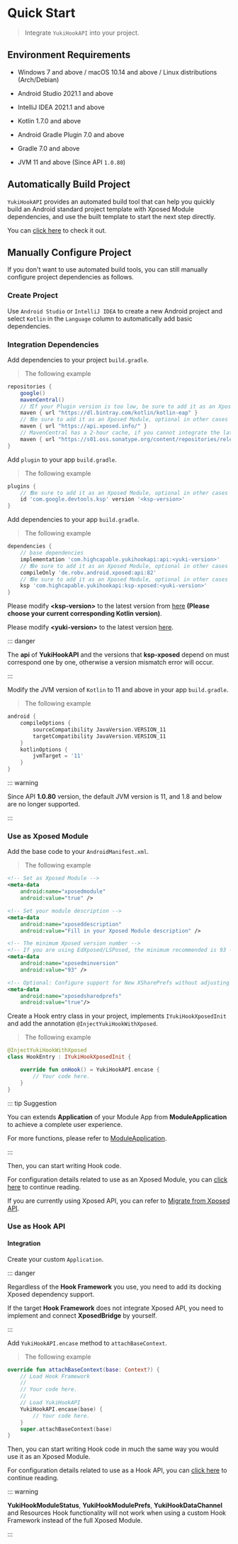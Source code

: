 # Quick Start

> Integrate `YukiHookAPI` into your project.

## Environment Requirements

- Windows 7 and above / macOS 10.14 and above / Linux distributions (Arch/Debian)

- Android Studio 2021.1 and above

- IntelliJ IDEA 2021.1 and above

- Kotlin 1.7.0 and above

- Android Gradle Plugin 7.0 and above

- Gradle 7.0 and above

- JVM 11 and above (Since API `1.0.80`)

## Automatically Build Project

`YukiHookAPI` provides an automated build tool that can help you quickly build an Android standard project template with Xposed Module dependencies, and use the built template to start the next step directly.

You can [click here](../tools/yukihookapi-projectbuilder) to check it out.

## Manually Configure Project

If you don't want to use automated build tools, you can still manually configure project dependencies as follows.

### Create Project

Use `Android Studio` or `IntelliJ IDEA` to create a new Android project and select `Kotlin` in the `Language` column to automatically add basic dependencies.

### Integration Dependencies

Add dependencies to your project `build.gradle`.

> The following example

```groovy
repositories {
    google()
    mavenCentral()
    // ❗If your Plugin version is too low, be sure to add it as an Xposed Module, other cases are optional
    maven { url "https://dl.bintray.com/kotlin/kotlin-eap" }
    // ❗Be sure to add it as an Xposed Module, optional in other cases
    maven { url "https://api.xposed.info/" }
    // MavenCentral has a 2-hour cache, if you cannot integrate the latest version, please add this address
    maven { url "https://s01.oss.sonatype.org/content/repositories/releases" }
}
```

Add `plugin` to your app `build.gradle`.

> The following example

```groovy
plugins {
    // ❗Be sure to add it as an Xposed Module, optional in other cases
    id 'com.google.devtools.ksp' version '<ksp-version>'
}
```

Add dependencies to your app `build.gradle`.

> The following example

```groovy
dependencies {
    // base dependencies
    implementation 'com.highcapable.yukihookapi:api:<yuki-version>'
    // ❗Be sure to add it as an Xposed Module, optional in other cases
    compileOnly 'de.robv.android.xposed:api:82'
    // ❗Be sure to add it as an Xposed Module, optional in other cases
    ksp 'com.highcapable.yukihookapi:ksp-xposed:<yuki-version>'
}
```

Please modify **&lt;ksp-version&gt;** to the latest version from [here](https://github.com/google/ksp/releases) **(Please choose your current corresponding Kotlin version)**.

Please modify **&lt;yuki-version&gt;** to the latest version [here](../about/changelog).

::: danger

The **api** of **YukiHookAPI** and the versions that **ksp-xposed** depend on must correspond one by one, otherwise a version mismatch error will occur.

:::

Modify the JVM version of `Kotlin` to 11 and above in your app `build.gradle`.

> The following example

```groovy
android {
    compileOptions {
        sourceCompatibility JavaVersion.VERSION_11
        targetCompatibility JavaVersion.VERSION_11
    }
    kotlinOptions {
        jvmTarget = '11'
    }
}
```

::: warning

Since API **1.0.80** version, the default JVM version is 11, and 1.8 and below are no longer supported.

:::

### Use as Xposed Module

Add the base code to your `AndroidManifest.xml`.

> The following example

```xml
<!-- Set as Xposed Module -->
<meta-data
    android:name="xposedmodule"
    android:value="true" />

<!-- Set your module description -->
<meta-data
    android:name="xposeddescription"
    android:value="Fill in your Xposed Module description" />

<!-- The minimum Xposed version number -->
<!-- If you are using EdXposed/LSPosed, the minimum recommended is 93 -->
<meta-data
    android:name="xposedminversion"
    android:value="93" />

<!-- Optional: Configure support for New XSharePrefs without adjusting xposedminversion to 93 -->
<meta-data
    android:name="xposedsharedprefs"
    android:value="true"/>
```

Create a Hook entry class in your project, implements `IYukiHookXposedInit` and add the annotation `@InjectYukiHookWithXposed`.

> The following example

```kotlin
@InjectYukiHookWithXposed
class HookEntry : IYukiHookXposedInit {

    override fun onHook() = YukiHookAPI.encase {
        // Your code here.
    }
}
```

::: tip Suggestion

You can extends **Application** of your Module App from **ModuleApplication** to achieve a complete user experience.

For more functions, please refer to [ModuleApplication](../api/public/com/highcapable/yukihookapi/hook/xposed/application/ModuleApplication).

:::

Then, you can start writing Hook code.

For configuration details related to use as an Xposed Module, you can [click here](../config/xposed-using) to continue reading.

If you are currently using Xposed API, you can refer to [Migrate from Xposed API](../guide/move-to-new-api).

### Use as Hook API

#### Integration

Create your custom `Application`.

::: danger

Regardless of the **Hook Framework** you use, you need to add its docking Xposed dependency support.

If the target **Hook Framework** does not integrate Xposed API, you need to implement and connect **XposedBridge** by yourself.

:::

Add `YukiHookAPI.encase` method to `attachBaseContext`.

> The following example

```kotlin
override fun attachBaseContext(base: Context?) {
    // Load Hook Framework
    //
    // Your code here.
    //
    // Load YukiHookAPI
    YukiHookAPI.encase(base) {
        // Your code here.
    }
    super.attachBaseContext(base)
}
```

Then, you can start writing Hook code in much the same way you would use it as an Xposed Module.

For configuration details related to use as a Hook API, you can [click here](../config/api-using) to continue reading.

::: warning

**YukiHookModuleStatus**, **YukiHookModulePrefs**, **YukiHookDataChannel** and Resources Hook functionality will not work when using a custom Hook Framework instead of the full Xposed Module.

:::